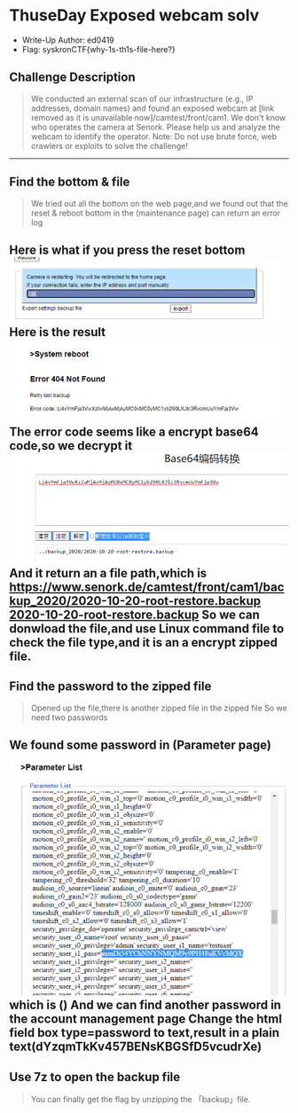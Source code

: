 # ThuseDay Exposed webcam solv
- Write-Up Author: ed0419
- Flag: syskronCTF{why-1s-th1s-file-here?}

## Challenge Description
>We conducted an external scan of our infrastructure (e.g., IP addresses, domain names) and found an exposed webcam at [link removed as it is unavailable now]/camtest/front/cam1.
>We don't know who operates the camera at Senork. Please help us and analyze the webcam to identify the operator.
>Note: Do not use brute force, web crawlers or exploits to solve the challenge!

---
## Find the bottom & file
>We tried out all the bottom on the web page,and we found out that the reset & reboot bottom in the (maintenance page) can return an error log
>
Here is what if you press the reset bottom
![img](./reboot-pendding.png)
Here is the result
![img](./reboot-error.png)
The error code seems like a encrypt base64 code,so we decrypt it
![img](./base64-convert.png)
And it return an a file path,which is
https://www.senork.de/camtest/front/cam1/backup_2020/2020-10-20-root-restore.backup
[2020-10-20-root-restore.backup](./2020-10-20-root-restore.backup)
So we can donwload the file,and use Linux command file to check the file type,and it is an a encrypt zipped file.
---
## Find the password to the zipped file
>Opened up the file,there is another zipped file in the zipped file
>So we need two passwords
>
We found some password in (Parameter page)
![img](./pass.png)
which is ()
And we can find another password in the account management page
Change the html field box type=password to text,result in a plain text(dYzqmTkKv457BENsKBGSfD5vcudrXe)
---
## Use 7z to open the backup file
>You can finally get the flag by unzipping the 「backup」file.
